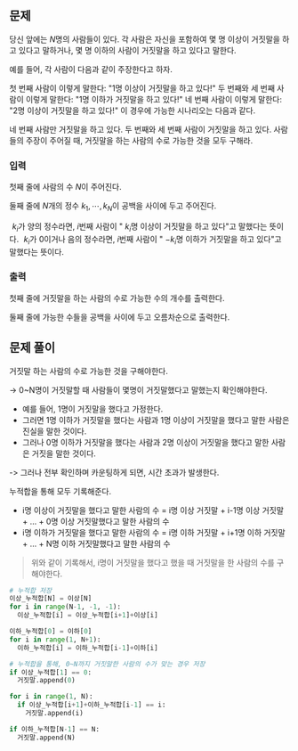 ## 문제
당신 앞에는 
$N$명의 사람들이 있다. 각 사람은 자신을 포함하여 몇 명 이상이 거짓말을 하고 있다고 말하거나, 몇 명 이하의 사람이 거짓말을 하고 있다고 말한다.

예를 들어, 각 사람이 다음과 같이 주장한다고 하자.

첫 번째 사람이 이렇게 말한다: "1명 이상이 거짓말을 하고 있다!"
두 번째와 세 번째 사람이 이렇게 말한다: "1명 이하가 거짓말을 하고 있다!"
네 번째 사람이 이렇게 말한다: "2명 이상이 거짓말을 하고 있다!"
이 경우에 가능한 시나리오는 다음과 같다.

네 번째 사람만 거짓말을 하고 있다.
두 번째와 세 번째 사람이 거짓말을 하고 있다.
사람들의 주장이 주어질 때, 거짓말을 하는 사람의 수로 가능한 것을 모두 구해라.

### 입력
첫째 줄에 사람의 수 
$N$이 주어진다.

둘째 줄에 
$N$개의 정수 
$k_1,\cdots ,k_N$이 공백을 사이에 두고 주어진다.

 
$k_i$가 양의 정수라면, 
$i$번째 사람이 "
$k_i$명 이상이 거짓말을 하고 있다"고 말했다는 뜻이다.
 
$k_i$가 0이거나 음의 정수라면, 
$i$번째 사람이 "
$-k_i$명 이하가 거짓말을 하고 있다"고 말했다는 뜻이다.
### 출력
첫째 줄에 거짓말을 하는 사람의 수로 가능한 수의 개수를 출력한다.

둘째 줄에 가능한 수들을 공백을 사이에 두고 오름차순으로 출력한다.

## 문제 풀이
거짓말 하는 사람의 수로 가능한 것을 구해야한다.

-> 0~N명이 거짓말할 때 사람들이 몇명이 거짓말했다고 말했는지 확인해야한다.

- 예를 들어, 1명이 거짓말을 했다고 가정한다.
- 그러면 1명 이하가 거짓말을 했다는 사람과 1명 이상이 거짓말을 했다고 말한 사람은 진실을 말한 것이다.
- 그러나 0명 이하가 거짓말을 했다는 사람과 2명 이상이 거짓말을 했다고 말한 사람은 거짓을 말한 것이다.

-> 그러나 전부 확인하며 카운팅하게 되면, 시간 초과가 발생한다.

누적합을 통해 모두 기록해준다.

- i명 이상이 거짓말을 했다고 말한 사람의 수 = i명 이상 거짓말 + i-1명 이상 거짓말 + ... + 0명 이상 거짓말했다고 말한 사람의 수
- i명 이하가 거짓말을 했다고 말한 사람의 수 = i명 이하 거짓말 + i+1명 이하 거짓말 + ... + N명 이하 거짓말했다고 말한 사람의 수

> 위와 같이 기록해서, i명이 거짓말을 했다고 했을 때 거짓말을 한 사람의 수를 구해야한다.

```python
# 누적합 저장
이상_누적합[N] = 이상[N]
for i in range(N-1, -1, -1):
  이상_누적합[i] = 이상_누적합[i+1]+이상[i]

이하_누적합[0] = 이하[0]
for i in range(1, N+1):
  이하_누적합[i] = 이하_누적합[i-1]+이하[i]

# 누적합을 통해, 0~N까지 거짓말한 사람의 수가 맞는 경우 저장
if 이상_누적합[1] == 0:
  거짓말.append(0)

for i in range(1, N):
  if 이상_누적합[i+1]+이하_누적합[i-1] == i:
    거짓말.append(i)

if 이하_누적합[N-1] == N:
  거짓말.append(N)
```